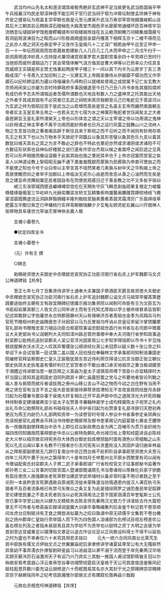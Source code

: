 <!-- { "loadSidebar": true } -->
　　武当均州山先名太和道流谓其峻极秀絶非玄武神不足当故更名武当胜国端平甲午兵摇襄汉均民走鄂深神德不能忘鸣于官行武当祠于鄂为冲霄坛制使孟珙祷于神有齐安之捷易坛为观盖复崇寜额也我皇元至元庚寅升武当万寿崇寜宫地据雄峻鹤山亘其后大江朝其前云闗扄深石磴梯危大殿髙堂杰阁危亭长廊萦带通楼环匝百神胥宇羽流栖息坛壝鼓钟学馆庖廥轇轕错布仰观楼阁玲珑在五云絶顶俯瞰万间鳞集烟霭蔽亏若洞庭观波涛目为之眩而山川形胜阛阓盛丽金碧丹雘髙下相辉玉京十二楼不得而见之此亦人境之洞天也泰定甲子又改作玉皇阁凡十二丈深广相若由甲午迄至正甲申一百一十一年坛而观观而宫若葺故若建新几人几日几工几木而甲申之二月戊午扫于一炬洞真明道冲妙真人住持提点兼领诸宫观事罗君大震职宫事余四十年劳瘁已至时行当弛担而彼所谓刼运乃丁其会常情体解气沮方偕其徒曹大坤等以已赀率众力任其复而威顺王实镇是邦主赞尤恪重起两庑甲子楼三十一间以其下内半为云房岁丁亥三清殿成深广十寻髙九丈加旧制三之一又建玄天上帝殿圣像侍从供器靡不僝功而又作亭砻石以纪纶綍运机为蔵以待禬禳余凡缔构日以就绪矣昔阁之成尝属予记亡友玄教大宗师闲闲吴公亦屡为言时待罪政府多事因循遂至今日乃己丑八月书来告其掇拾煨烬有成仍命予志夫所谓刼运者吾儒所谓数也天地且有数人力之盛神灵之托其能出天地之外者乎其成其毁有不必究者已玄武之祠昉宋真宗我朝至元己巳龟蛇见于髙梁河以为玄武之祥为筑昭应宫于是武当之山若增而髙矣是宫之名虽主玄帝而巍然南面朝五帝者实主玉皇玄帝五帝之一也若夫北方七宿为水之神寓形龟蛇者世饫闻矣主之大者盍鬯厥旨玉皇礼家所谓昊天上帝也以形体言之谓之天以主宰谓之帝以功用谓之鬼神以妙用谓之神主宰者不离乎功用而能妙用者也日月之运行风雷之鼓舞山川之流峙人物之生息皆功效之著者阖且辟于斯往且来于斯视之而不见听之而不闻则有妙用存焉先王之有天下也以为万物本乎天故祀于郊圜丘以象其形苍璧以象其色乐九变以着其数犹曰维天其右之其之为言不敢必之辞也不特此也羣祀亦然或求诸阴或求诸阳不可方数征形状索也自神仙好楼居之说行遂有作崇台杰观以候之者嵩呼之闻巨迹之见真若可以形声相接而像设滥觞于此矣其始也施之羣祀其卒也于上帝亦冠裳而宫室之矣圣人以神道设教上智昭昭无幽不通下愚蚩蚩既颛而蒙孰为民彛孰为帝衷可使由之而不能使之知也今号于众曰帝以主宰言其不哑然笑者几希孰与树中天之华构揭上帝之髙居使瞻而仰之者举手加额曰上帝临汝无贰尔心由是而舍恶从善之心油然而生矣是宫之建显命灵躅祝厘芘民者固自有在而使民观感日迁于善圣教之功不又多矣乎铭曰
　　岷江东涘鄂城西壁迭巘嶟嶟崇宫仡仡天闗失守灰飞瞬息剥胤硕果复根定力嘘蜃倏楼琢璇俄室三华屹崪九光赫奕雕梁龙矫文瓦鳞集栋吻雄鳌阑腰雌霓踈棂绮结飞檐翠湿碧霞腾虚流云洞辟屛翳拥幢丰隆列戟桂浆酾素蕙肴蒸碧灵霜清厉广乐翕绎瑶草肥露玉华酣日紫芝已甲蟠桃行实祥鸾朝朝瑞麟夕夕玄龟左顾灵蛇右翼山川开朗神人愉怿物具阜康世允寜谧丕冒神休永奠人极

　　圭塘小藁卷九

　　●钦定四库全书

　　圭塘小藁卷十

　　（元）许有壬 撰

　　○碑志

　　勑赐故资徳大夫御史中丞赠摅忠宣宪协正功臣河南行省右丞上护军魏郡马文贞公神道碑铭【并序】

　　至正七年七月丁丑集贤侍讲学士通奉大夫兼国子祭酒臣天爵言故资徳大夫御史中丞赠摅忠宣宪协正功臣河南行省右丞上护军追封魏郡公谥文贞马祖常早擢髙第歴践要途始终五朝有文有政宜赐碑纪徳庸示报功集贤院以闻制可命臣有壬为文臣玄为书臣起岩篆其额三人皆文贞公同年进士而有壬托知尤厚始以学士被命继冒承旨皆职纪述其敢辞公字伯庸世永古特郡居静州天山有锡喇济苏者髙祖也金季为凤翔兵马判官死节赠桓州刺史庙赐褒忠子孙因官以马为氏曽祖乌呼讷从世皇征宋留汴掌馈饟累官礼部尚书赠推忠宣力翊运功臣佥枢密院事谥忠懿祖世昌行尚书省左右司郎中赠嘉议大夫吏部尚书父润朝列大夫同知漳州路总管府事赠中奉大夫河南行省参知政事追封梁郡公妣杨氏追封梁郡夫人梁公官浮光因家焉公七岁知学得钱即以市书十岁见烛攲烧屋解衣沃水灭之人叹其异蜀儒张公顺讲经仪真公未冠质以疑义数十张公竒之科举诏下乡会试皆第一廷试第二盖以国人冠也授应奉翰林文字承事郎同知制诰兼国史院编修官拜监察御史仁皇久正宸极犹居东宫近侍利燕饮得请公抗言当御正衙立朝仪御史执简太史执笔虽有懐奸利已乞官赏者亦不敢出诸口承天地祖宗之重当极调摄至于酒醴近侍进御当思一献百拜之义英庙为皇太子请慎简师傅下至臣仆亦宜精择时大奸当国公首知其盗观国史洎同列疏其十罪仁庙震怒罢之党与之布要地者皆论列黜之端人昔与抵牾而摈斥者请拔用之泰州山移公言山不动之物而今动之岂在野有当用不用之贤在官有当言不言之佞大臣皆家居待罪荐贤拔滞知无不言改宣政院经歴月余辞归起为社稷署令罢杂事于泉南大奸复相左迁开平县尹欲中伤之退居浮光大奸死除翰林待制泰定建储擢典宝少监太子左赞善寻兼翰林直学士成均释奠陈太子视学之礼内出礼币命公助祭除礼部尚书祖母张夫人卒护丧归起为右赞善复礼部寻辞归天厯初再使召为燕王内尉仍入礼部两知贡举一为读卷官时号得人参议中书省事参定亲郊典仪充读祝册官礼成赉金币拜治书侍御史赐犀带及御书奎章阁记内庭宴服七袭金玊腰带各一改徽政副使拜南台中丞今上即位召议新政赉白金为两二百楮币为贯万金织绮为端四改同知徽政院事拜御史中丞以公疾特免朝礼命光禄日给上尊知经筵进说必陈经史大义参以祖宗故实持宪务存大体西台御史劾其僚禁酤时面有酒色以苛细黜之山东宪以孔氏讼闻以事关名教不行按者亦引去司宪有以贪墨败没入其田庐请归曲阜林庙从之拜枢密副使居无几辞归复南台中丞迁西台疾不赴积阶自承事郎至资徳大夫至元四年三月丙午薨于光州之第得年六十是年四月壬申塟州北平原乡西樊里有司以闻有令赠谥配索氏封梁郡夫人子男二武子承事郎湖广行省检校官文子征事郎秘书监著作郎孙男三女二公言事剀切尝言国人暨诸部既诵周孔书当尊诸母以厚彝伦兵家子骄脆有孤任使庶人挽强蹶张老死草野当建武学武举储材以备非常时虽不用识者韪之至于论刑一本哀矜尝言死罪遇赦且原减死流徙未蒙殊渥当验情遇恩内徙汉人满百执弓矢猎者不及百者流条格已有禁弓矢聚众之条又复为此是错综网罗之诚恐愚民举足蹈罪至论建徳民妻之不首夫死者则当以必死其得用法之意乎国家涵濡百年誉髦斯士公先世已事华学至公始大以肆为文精核务去陈言师先秦两汉尤致力于诗凌轹古作大篇短章无不可传者与修英庙实録译润皇圗大训承华事略编集列后金鉴千秋记若干卷至顺间龙虎台应制赋诗有玊食之赐尝进拟藁为之叹曰孰谓中原无硕儒乎文集若干卷台檄刻之扬州郡庠仁皇始行贡举国人而下列为四色国人洎诸部为右榜试目视左榜差优公虽右榜左列及之者指未易屈焉且其为学初不为贡举也以挺特之资丁大明之会褎为举首驯至达官威重足以镇薄俗文章足以追古作议论足以正风敎设科得士不得不以延佑之时为盛也不幸寿仅六十未究其用悲夫铭曰
　　元大一统六合同风南台北莱芃生其中部族有儒文贞伊始文贞之世翼翼庙祀后承聿修讲学诸夏延卑至公有大无摦崭然异禀幼不事弄濡衣扑燎智剧碎瓮益习以进益混以澣不溺于流而登于岸先秦两汉华咀实撷天籁泠厉石湍激洌天子有诏乃兴乃宾实三其魁一推国人甫试馆职倐峩豸冠以尔枘凿安我考盘遐心浮云束帛空谷春坊翊赞经筵启沃皇格于天公司其度俊造鉴衡风纪砥柱厖恩异数川委充溢云胡修途六十而柅既易其名亦大其封于光之原赐碑崇崇赐碑崇崇于赫厥铭同年之纪考信匪譝惟尔部族文贞有躅叙伦敦典益介戬榖

　　元故右丞相克哷神道碑铭【并序】

